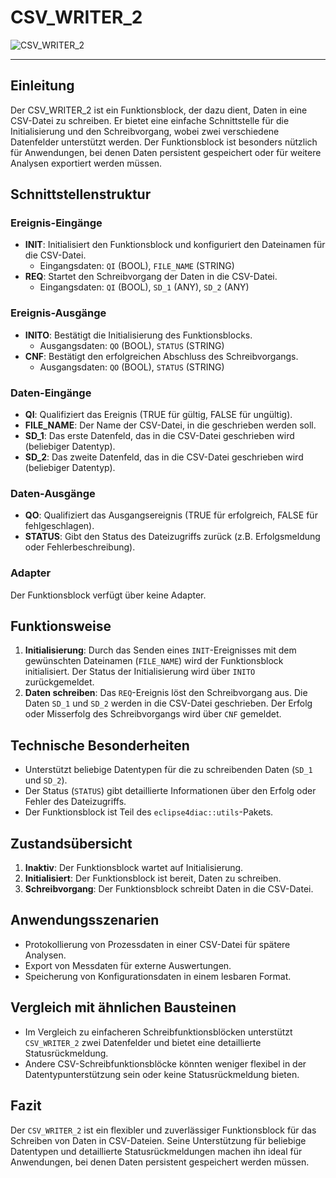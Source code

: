 # CSV_WRITER_2

![CSV_WRITER_2](https://github.com/user-attachments/assets/3c2f2095-ba2e-4a3a-9484-9f5c310500e9)

* * * * * * * * * *
## Einleitung
Der CSV_WRITER_2 ist ein Funktionsblock, der dazu dient, Daten in eine CSV-Datei zu schreiben. Er bietet eine einfache Schnittstelle für die Initialisierung und den Schreibvorgang, wobei zwei verschiedene Datenfelder unterstützt werden. Der Funktionsblock ist besonders nützlich für Anwendungen, bei denen Daten persistent gespeichert oder für weitere Analysen exportiert werden müssen.

## Schnittstellenstruktur

### **Ereignis-Eingänge**
- **INIT**: Initialisiert den Funktionsblock und konfiguriert den Dateinamen für die CSV-Datei.
  - Eingangsdaten: `QI` (BOOL), `FILE_NAME` (STRING)
- **REQ**: Startet den Schreibvorgang der Daten in die CSV-Datei.
  - Eingangsdaten: `QI` (BOOL), `SD_1` (ANY), `SD_2` (ANY)

### **Ereignis-Ausgänge**
- **INITO**: Bestätigt die Initialisierung des Funktionsblocks.
  - Ausgangsdaten: `QO` (BOOL), `STATUS` (STRING)
- **CNF**: Bestätigt den erfolgreichen Abschluss des Schreibvorgangs.
  - Ausgangsdaten: `QO` (BOOL), `STATUS` (STRING)

### **Daten-Eingänge**
- **QI**: Qualifiziert das Ereignis (TRUE für gültig, FALSE für ungültig).
- **FILE_NAME**: Der Name der CSV-Datei, in die geschrieben werden soll.
- **SD_1**: Das erste Datenfeld, das in die CSV-Datei geschrieben wird (beliebiger Datentyp).
- **SD_2**: Das zweite Datenfeld, das in die CSV-Datei geschrieben wird (beliebiger Datentyp).

### **Daten-Ausgänge**
- **QO**: Qualifiziert das Ausgangsereignis (TRUE für erfolgreich, FALSE für fehlgeschlagen).
- **STATUS**: Gibt den Status des Dateizugriffs zurück (z.B. Erfolgsmeldung oder Fehlerbeschreibung).

### **Adapter**
Der Funktionsblock verfügt über keine Adapter.

## Funktionsweise
1. **Initialisierung**: Durch das Senden eines `INIT`-Ereignisses mit dem gewünschten Dateinamen (`FILE_NAME`) wird der Funktionsblock initialisiert. Der Status der Initialisierung wird über `INITO` zurückgemeldet.
2. **Daten schreiben**: Das `REQ`-Ereignis löst den Schreibvorgang aus. Die Daten `SD_1` und `SD_2` werden in die CSV-Datei geschrieben. Der Erfolg oder Misserfolg des Schreibvorgangs wird über `CNF` gemeldet.

## Technische Besonderheiten
- Unterstützt beliebige Datentypen für die zu schreibenden Daten (`SD_1` und `SD_2`).
- Der Status (`STATUS`) gibt detaillierte Informationen über den Erfolg oder Fehler des Dateizugriffs.
- Der Funktionsblock ist Teil des `eclipse4diac::utils`-Pakets.

## Zustandsübersicht
1. **Inaktiv**: Der Funktionsblock wartet auf Initialisierung.
2. **Initialisiert**: Der Funktionsblock ist bereit, Daten zu schreiben.
3. **Schreibvorgang**: Der Funktionsblock schreibt Daten in die CSV-Datei.

## Anwendungsszenarien
- Protokollierung von Prozessdaten in einer CSV-Datei für spätere Analysen.
- Export von Messdaten für externe Auswertungen.
- Speicherung von Konfigurationsdaten in einem lesbaren Format.

## Vergleich mit ähnlichen Bausteinen
- Im Vergleich zu einfacheren Schreibfunktionsblöcken unterstützt `CSV_WRITER_2` zwei Datenfelder und bietet eine detaillierte Statusrückmeldung.
- Andere CSV-Schreibfunktionsblöcke könnten weniger flexibel in der Datentypunterstützung sein oder keine Statusrückmeldung bieten.

## Fazit
Der `CSV_WRITER_2` ist ein flexibler und zuverlässiger Funktionsblock für das Schreiben von Daten in CSV-Dateien. Seine Unterstützung für beliebige Datentypen und detaillierte Statusrückmeldungen machen ihn ideal für Anwendungen, bei denen Daten persistent gespeichert werden müssen.
